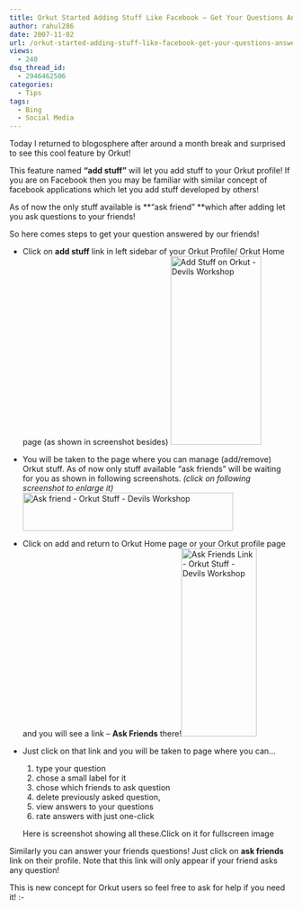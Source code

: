 ```yaml
---
title: Orkut Started Adding Stuff Like Facebook – Get Your Questions Answered!
author: rahul286
date: 2007-11-02
url: /orkut-started-adding-stuff-like-facebook-get-your-questions-answered/
views:
  - 240
dsq_thread_id:
  - 2946462506
categories:
  - Tips
tags:
  - Bing
  - Social Media
---
```

Today I returned to blogosphere after around a month break and surprised to see this cool feature by Orkut! [][1]

This feature named **&#8220;add stuff&#8221;** will let you add stuff to your Orkut profile! If you are on Facebook then you may be familiar with similar concept of facebook applications which let you add stuff developed by others!

As of now the only stuff available is **&#8220;ask friend&#8221; **which after adding let you ask questions to your friends!

[][1]So here comes steps to get your question answered by our friends!

  * Click on **add stuff** link in left sidebar of your Orkut Profile/ Orkut Home page (as shown in screenshot besides) <img class="wp-image-51260" src="http://cdn.devilsworkshop.org/files/2007/11/add-stuff-on-orkut-devils-workshop1.jpg" style="border-width: 0px" alt="Add Stuff on Orkut - Devils Workshop" border="0" height="336" width="161" />
  * You will be taken to the page where you can manage (add/remove) Orkut stuff. As of now only stuff available &#8220;ask friends&#8221; will be waiting for you as shown in following screenshots. *(click on following screenshot to enlarge it)*<a href="http://cdn.devilsworkshop.org/files/2007/11/ask-friend-orkut-stuff-devils-workshop.jpg" target="_blank"><img src="http://cdn.devilsworkshop.org/files/2007/11/ask-friend-orkut-stuff-devils-workshop-thumb.jpg" style="border-width: 0px" alt="Ask friend - Orkut Stuff - Devils Workshop" border="0" height="68" width="374" /></a>
  * Click on add and return to Orkut Home page or your Orkut profile page and you will see a link &#8211; **Ask Friends** there!<img src="http://cdn.devilsworkshop.org/files/2007/11/ask-friends-link-orkut-stuff-devils-workshop.jpg" style="border-width: 0px" alt="Ask Friends Link - Orkut Stuff - Devils Workshop" border="0" height="335" width="134" />
  * Just click on that link and you will be taken to page where you can&#8230; 
      1. type your question
      2. chose a small label for it
      3. chose which friends to ask question
      4. delete previously asked question,
      5. view answers to your questions
      6. rate answers with just one-click
    
    Here is screenshot showing all these.Click on it for fullscreen image![<img src="http://cdn.devilsworkshop.org/files/2007/11/ask-friends-console-orkut-stuff-devils-workshop-thumb1.jpg" style="border: 0px none" alt="Ask Friends Console - Orkut Stuff - Devils Workshop" border="0" height="228" width="354" />][2]</li> </ul> 
    
    Similarly you can answer your friends questions! Just click on **ask friends** link on their profile. Note that this link will only appear if your friend asks any question!
    
    This is new concept for Orkut users so feel free to ask for help if you need it! <img src="http://devilsworkshop.org/wp-includes/images/smilies/simple-smile.png" alt=":-)" class="wp-smiley" style="height: 1em; max-height: 1em;" />

 [1]: http://cdn.devilsworkshop.org/files/2007/11/add-stuff-on-orkut-devils-workshop.jpg
 [2]: http://cdn.devilsworkshop.org/files/2007/11/ask-friends-console-orkut-stuff-devils-workshop1.jpg
